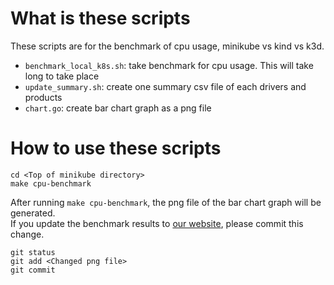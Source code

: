 # What is these scripts
These scripts are for the benchmark of cpu usage, minikube vs kind vs k3d.   

 * `benchmark_local_k8s.sh`: take benchmark for cpu usage. This will take long to take place  
 * `update_summary.sh`: create one summary csv file of each drivers and products
 * `chart.go`: create bar chart graph as a png file

# How to use these scripts
 
```
cd <Top of minikube directory>
make cpu-benchmark
```

After running `make cpu-benchmark`, the png file of the bar chart graph will be generated.  
If you update the benchmark results to [our website](https://minikube.sigs.k8s.io/docs/benchmarks/), please commit this change.

```
git status
git add <Changed png file>
git commit
```